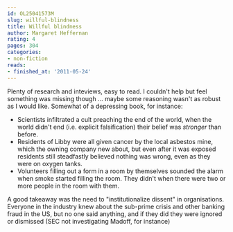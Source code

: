 ```yaml
---
id: OL25041573M
slug: willful-blindness
title: Willful blindness
author: Margaret Heffernan
rating: 4
pages: 304
categories:
- non-fiction
reads:
- finished_at: '2011-05-24'
---
```

Plenty of research and inteviews, easy to read. I couldn't help but feel something was missing though ... maybe some reasoning wasn't as robust as I would like. Somewhat of a depressing book, for instance:
- Scientists infiltrated a cult preaching the end of the world, when the world didn't end (i.e. explicit falsification) their belief was *stronger* than before.
- Residents of Libby were all given cancer by the local asbestos mine, which the owning company new about, but even after it was exposed residents still steadfastly believed nothing was wrong, even as they were on oxygen tanks.
- Volunteers filling out a form in a room by themselves sounded the alarm when smoke started filling the room. They didn't when there were two or more people in the room with them.

A good takeaway was the need to "institutionalize dissent" in organisations. Everyone in the industry knew about the sub-prime crisis and other banking fraud in the US, but no one said anything, and if they did they were ignored or dismissed (SEC not investigating Madoff, for instance)
